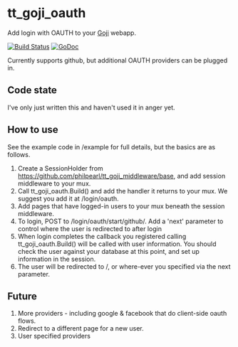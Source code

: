 # tt_goji_oauth
Add login with OAUTH to your [Goji](https://github.com/zenazn/goji) webapp.

[![Build Status](https://travis-ci.org/philpearl/tt_goji_oauth.svg)](https://travis-ci.org/philpearl/tt_goji_oauth) [![GoDoc](https://godoc.org/github.com/philpearl/tt_goji_oauth?status.svg)](https://godoc.org/github.com/philpearl/tt_goji_oauth)


Currently supports github, but additional OAUTH providers can be plugged in.

## Code state
I've only just written this and haven't used it in anger yet.

## How to use
See the example code in /example for full details, but the basics are as follows.

1. Create a SessionHolder from https://github.com/philpearl/tt_goji_middleware/base, and add session middleware to your mux.
2. Call tt_goji_oauth.Build() and add the handler it returns to your mux.  We suggest you add it at /login/oauth.
3. Add pages that have logged-in users to your mux beneath the session middleware.
4. To login, POST to /login/oauth/start/github/.  Add a 'next' parameter to control where the user is redirected to after login
5. When login completes the callback you registered calling tt_goji_oauth.Build() will be called with user information.  You should check the user against your database at this point, and set up information in the session.
6. The user will be redirected to /, or where-ever you specified via the next parameter.

## Future

1. More providers - including google & facebook that do client-side oauth flows.
2. Redirect to a different page for a new user.
3. User specified providers